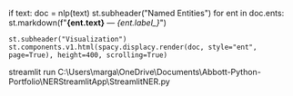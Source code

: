 if text:
    doc = nlp(text)
    st.subheader("Named Entities")
    for ent in doc.ents:
        st.markdown(f"**{ent.text}** — *{ent.label_}*")

    st.subheader("Visualization")
    st.components.v1.html(spacy.displacy.render(doc, style="ent", page=True), height=400, scrolling=True)

streamlit run C:\Users\marga\OneDrive\Documents\Abbott-Python-Portfolio\NERStreamlitApp\StreamlitNER.py